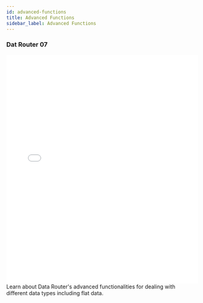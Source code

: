 ```yaml
---
id: advanced-functions
title: Advanced Functions
sidebar_label: Advanced Functions
---
```


### Dat Router 07
<iframe src="//fast.wistia.net/embed/iframe/gupbstf8u9?videoFoam=true"
allowtransparency="true" frameborder="0" scrolling="no" class="wistia_embed"
name="wistia_embed" allowfullscreen mozallowfullscreen webkitallowfullscreen
oallowfullscreen msallowfullscreen width="100%" height="600"></iframe>
<script src="//fast.wistia.net/assets/external/iframe-api-v1.js"></script>
<br/>
Learn about Data Router's advanced functionalities for dealing with different data types including flat data.